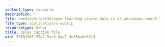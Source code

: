 ```yaml
---
content_type: resource
description: ''
file: /media/https%3A/open-learning-course-data-rc.s3.amazonaws.com/8-701-introduction-to-nuclear-and-particle-physics-fall-2020/3989190597d75ac38aa73e85babe67c3_ZYQBSJn6n6o.vtt
file_type: application/x-subrip
resourcetype: Other
title: 3play caption file
uid: 39891905-97d7-5ac3-8aa7-3e85babe67c3
---
```


